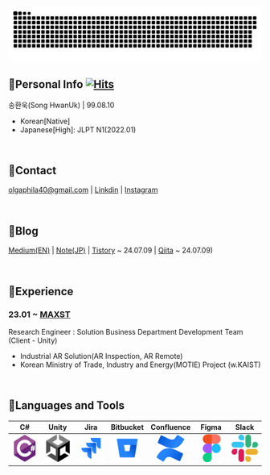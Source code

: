 <p align="center">
 <img width="1000" src="Assets/github-snake.svg" alt="snake"/>
</p>

## 🔹Personal Info [![Hits](https://hits.seeyoufarm.com/api/count/incr/badge.svg?url=https%3A%2F%2Fgithub.com%2FUgee0810%2Fhit-counter&count_bg=%23626262&title_bg=%23000000&icon=github.svg&icon_color=%23FFFFFF&title=Ugee0810&edge_flat=false)](https://hits.seeyoufarm.com)
송환욱(Song HwanUk) | 99.08.10
- Korean[Native]
- Japanese[High]: JLPT N1(2022.01)

<br>

## 🔹Contact
olgaphila40@gmail.com | [Linkdin](https://www.linkedin.com/in/hwanuk-song-6781092b0/) | [Instagram](https://www.instagram.com/uk.2___/)

<br>

## 🔹Blog
[Medium(EN)](https://medium.com/@olgaphila40) | [Note(JP)](https://note.com/ugee/) | [Tistory](https://sugar0810.tistory.com/) ~ 24.07.09 | [Qiita](https://qiita.com/sugar0810) ~ 24.07.09)

<br>

## 🔹Experience
### 23.01 ~ [MAXST](https://maxst.com/)
Research Engineer : Solution Business Department Development Team (Client - Unity)
- Industrial AR Solution(AR Inspection, AR Remote)
- Korean Ministry of Trade, Industry and Energy(MOTIE) Project (w.KAIST)

<br>

## 🔹Languages and Tools
| C# | Unity | Jira | Bitbucket | Confluence | Figma | Slack |
|:---:|:---:|:---:|:---:|:---:|:---:|:---:|
| <img src="https://github.com/devicons/devicon/blob/master/icons/csharp/csharp-original.svg" title="C#" alt="C#" width="55" height="55"/> | <img src="https://github.com/devicons/devicon/blob/master/icons/unity/unity-original.svg" title="Unity" alt="Unity" width="55" height="55"/> | <img src="https://github.com/devicons/devicon/blob/master/icons/jira/jira-original.svg" title="Jira" alt="Jira" width="55" height="55"/> | <img src="https://github.com/devicons/devicon/blob/master/icons/bitbucket/bitbucket-original.svg" title="Bitbucket" alt="Bitbucket" width="55" height="55"/> | <img src="https://github.com/devicons/devicon/blob/master/icons/confluence/confluence-original.svg" title="Confluence" alt="Confluence" width="55" height="55"/> | <img src="https://github.com/devicons/devicon/blob/master/icons/figma/figma-original.svg" title="Figma" alt="Figma" width="55" height="55"/> | <img src="https://github.com/devicons/devicon/blob/master/icons/slack/slack-original.svg" title="Slack" alt="Slack" width="55" height="55"/> |
